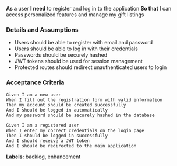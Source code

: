 **As a** user
**I need** to register and log in to the application
**So that** I can access personalized features and manage my gift listings

### Details and Assumptions
* Users should be able to register with email and password
* Users should be able to log in with their credentials
* Passwords should be securely hashed
* JWT tokens should be used for session management
* Protected routes should redirect unauthenticated users to login

### Acceptance Criteria

```gherkin
Given I am a new user
When I fill out the registration form with valid information
Then my account should be created successfully
And I should be logged in automatically
And my password should be securely hashed in the database

Given I am a registered user
When I enter my correct credentials on the login page
Then I should be logged in successfully
And I should receive a JWT token
And I should be redirected to the main application
```

**Labels:** backlog, enhancement
